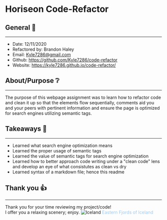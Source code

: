 # Horiseon Code-Refactor 

## General 📖
---
- Date:           12/11/2020
- Refactored by:  Brandon Haley
- Email:          Kyle7286@gmail.com
- Github:         https://github.com/Kyle7286/code-refactor
- Website:        https://kyle7286.github.io/code-refactor/

## About/Purpose ❔
---

The purpose of this webpage assignment was to learn how to refactor code and clean it up so that the elements flow sequentially, comments aid you and your peers with pertinent information and ensure the page is optimized for search engines utilizing semantic tags.


## Takeaways 🥡
--- 
* Learned what search engine optimization means
* Learned the proper usage of semantic tags
* Learned the value of semantic tags for search engine optimization
* Learned how to better approach code writing under a "clean code" lens and develop an eye of what consistutes as clean vs dry
* Learned syntax of a markdown file; hence this readme

## Thank you 👍
---
Thank you for your time reviewing my project/code!<br>
I offer you a relaxing scenery; enjoy.
![Iceland](./assets/images/markdown/Iceland-SomewhereEastFjords.JPG)
<span style="color:#a0c9f0">Eastern Fjords of Iceland</span>

